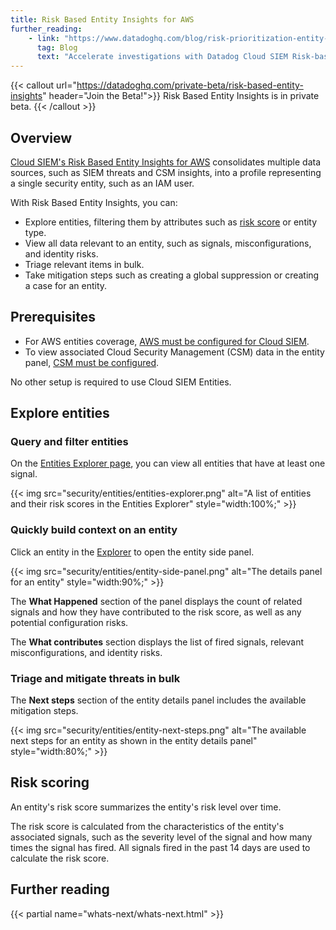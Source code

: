 ```yaml
---
title: Risk Based Entity Insights for AWS
further_reading:
    - link: "https://www.datadoghq.com/blog/risk-prioritization-entity-analytics/"
      tag: Blog
      text: "Accelerate investigations with Datadog Cloud SIEM Risk-based Insights and AWS Entity Analytics"
---
```


{{< callout url="https://datadoghq.com/private-beta/risk-based-entity-insights" header="Join the Beta!">}}
Risk Based Entity Insights is in private beta.
{{< /callout >}}

## Overview

[Cloud SIEM's Risk Based Entity Insights for AWS][4] consolidates multiple data sources, such as SIEM threats and CSM insights, into a profile representing a single security entity, such as an IAM user.

With Risk Based Entity Insights, you can:

- Explore entities, filtering them by attributes such as [risk score](#risk-scoring) or entity type.
- View all data relevant to an entity, such as signals, misconfigurations, and identity risks.
- Triage relevant items in bulk.
- Take mitigation steps such as creating a global suppression or creating a case for an entity.

## Prerequisites

- For AWS entities coverage, [AWS must be configured for Cloud SIEM][1].
- To view associated Cloud Security Management (CSM) data in the entity panel, [CSM must be configured][2].

No other setup is required to use Cloud SIEM Entities.

## Explore entities

### Query and filter entities

On the [Entities Explorer page][4], you can view all entities that have at least one signal.

{{< img src="security/entities/entities-explorer.png" alt="A list of entities and their risk scores in the Entities Explorer" style="width:100%;" >}}

### Quickly build context on an entity

Click an entity in the [Explorer][4] to open the entity side panel.

{{< img src="security/entities/entity-side-panel.png" alt="The details panel for an entity" style="width:90%;" >}}

The **What Happened** section of the panel displays the count of related signals and how they have contributed to the risk score, as well as any potential configuration risks.

The **What contributes** section displays the list of fired signals, relevant misconfigurations, and identity risks.

### Triage and mitigate threats in bulk

The **Next steps** section of the entity details panel includes the available mitigation steps.

{{< img src="security/entities/entity-next-steps.png" alt="The available next steps for an entity as shown in the entity details panel" style="width:80%;" >}}

## Risk scoring

An entity's risk score summarizes the entity's risk level over time. 

The risk score is calculated from the characteristics of the entity's associated signals, such as the severity level of the signal and how many times the signal has fired. All signals fired in the past 14 days are used to calculate the risk score.

## Further reading

{{< partial name="whats-next/whats-next.html" >}}

[1]: /security/cloud_siem/guide/aws-config-guide-for-cloud-siem/
[2]: https://docs.datadoghq.com/security/cloud_security_management/setup
[3]: https://app.datadoghq.com/security
[4]: https://app.datadoghq.com/security/entities